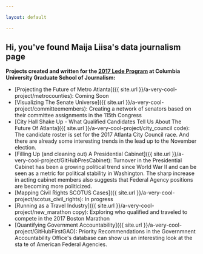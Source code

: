 ```yaml
---

layout: default

---
```



<h2 style="color:'DF5959;"> Hi, you've found Maija Liisa's data journalism page </h2>

<strong>Projects created and written for the [2017 Lede Program](http://ledeprogram.com) at Columbia University Graduate School of Journalism:</strong>

* [Projecting the Future of Metro Atlanta]({{ site.url }}/a-very-cool-project/metrocounties): Coming Soon 
* [Visualizing The Senate Universe]({{ site.url }}/a-very-cool-project/committeemembers): Creating a network of senators based on their committee assignments in the 115th Congress
* [City Hall Shake Up - What Qualified Candidates Tell Us About The Future Of Atlanta]({{ site.url }}/a-very-cool-project/city_council code): The candidate roster is set for the 2017 Atlanta City Council race. And there are already some interesting trends in the lead up to the November election.
*  [Filling Up (and cleaning out) A Presidential Cabinet]({{ site.url }}/a-very-cool-project/GitHubPresCabinet):  Turnover in the Presidential Cabinet has been a growing political trend since World War II and can be seen as a metric for political stability in Washington. The sharp increase in acting cabinet members also suggests that Federal Agency positions are becoming more politicized.
*  [Mapping Civil Rights SCOTUS Cases]({{ site.url }}/a-very-cool-project/scotus_civil_rights): In progress
* [Running as a Travel Industry]({{ site.url }}/a-very-cool-project/new_marathon copy): Exploring who qualified and traveled to compete in the 2017 Boston Marathon 
* [Quantifying Government Accountability]({{ site.url }}/a-very-cool-project/GitHubFirstGAO): Priority Recommendations in the Governmnent Accountability Office's database can show us an interesting look at the sta te of American Federal Agencies.